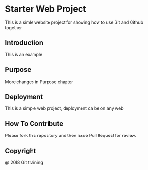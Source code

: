 # Starter Web Project

This is a simle website project for showing how to use Git and Github together

## Introduction

This is an example

## Purpose

More changes in Purpose chapter

## Deployment

This is a simple web project, deployment ca be on any web

## How To Contribute

Please fork this repository and then issue Pull Request for review.

## Copyright

 @ 2018  Git training

